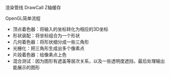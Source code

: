 渲染管线
DrawCall
Z轴缓存

OpenGL简单流程
- 顶点着色器：将输入的坐标转化为相应的3D坐标
- 形状装配：将坐标组合为一个形状
- 几何着色器：将形状细分成一些三角形
- 光栅化：把三角形生成出多个像素点
- 片段着色器：给像素点上色
- 混合测试：因为图形有遮盖等层次关系，以及一些透明度遮挡，最后处理输出能展示的图形